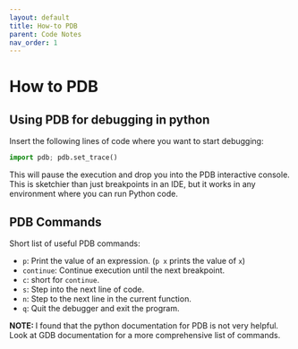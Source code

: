 ```yaml
---
layout: default
title: How-to PDB
parent: Code Notes
nav_order: 1
---
```


# How to PDB

## Using PDB for debugging in python

Insert the following lines of code where you want to start debugging:

```python
import pdb; pdb.set_trace()
```

This will pause the execution and drop you into the PDB interactive console. This is sketchier than just breakpoints in an IDE, but it works in any environment where you can run Python code.

## PDB Commands

Short list of useful PDB commands:

- `p`: Print the value of an expression. (`p x` prints the value of `x`)
- `continue`: Continue execution until the next breakpoint.
- `c`: short for `continue`.
- `s`: Step into the next line of code.
- `n`: Step to the next line in the current function.
- `q`: Quit the debugger and exit the program.

<b> NOTE: </b> I found that the python documentation for PDB is not very helpful. Look at GDB documentation for a more comprehensive list of commands.



